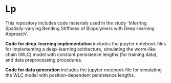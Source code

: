 # Lp
This repository includes code materials used in the study 'Inferring Spatially-varying Bending Stiffness of Biopolymers with Deep-learning Approach'.

**Code for deep-learning implementation** includes the jupyter notebook files for implementing a deep-learning achitecture, simulating the worm-like chain (WLC) model with constant persistence lengths (for training data), and data preprocessing procedures.

**Code for data generation** includes the jupyter notebook file for simulating the WLC model with position-dependent persistence lengths.

